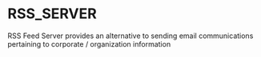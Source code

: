 # RSS_SERVER
RSS Feed Server provides an alternative to sending email communications pertaining to corporate / organization information
